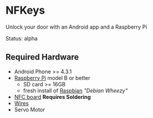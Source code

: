 # NFKeys
Unlock your door with an Android app and a Raspberry Pi

Status: alpha

## Required Hardware
* Android Phone >= 4.3.1
* [Raspberry Pi](http://www.adafruit.com/products/998) model B or better
  * SD card >= 16GB
  * fresh install of [Raspbian](http://www.raspberrypi.org/downloads/) _"Debian Wheezy"_
* [NFC board](http://www.adafruit.com/products/364) __Requires Soldering__
* [Wires](http://www.adafruit.com/products/266)
* Servo Motor
